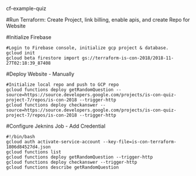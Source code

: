 cf-example-quiz

#Run Terraform: Create Project, link billing, enable apis, and create Repo for Website

#Initialize Firebase

	#Login to Firebase console, initialize gcp project & database.
	gcloud init
	gcloud beta firestore import gs://terraform-is-con-2018/2018-11-27T02:18:39_87408

#Deploy Website - Manually
	
	#Initialize local repo and push to GCP repo
	gcloud functions deploy getRandomQuestion --source=https://source.developers.google.com/projects/is-con-quiz-project-7/repos/is-con-2018 --trigger-http
	gcloud functions deploy checkanswer --source=https://source.developers.google.com/projects/is-con-quiz-project-7/repos/is-con-2018 --trigger-http


#Configure Jeknins Job - Add Credential

	#!/bin/bash
	gcloud auth activate-service-account --key-file=is-con-terraform-1806d84527d4.json
	gcloud functions list
	gcloud functions deploy getRandomQuestion --trigger-http
	gcloud functions deploy checkanswer --trigger-http
	gcloud functions describe getRandomQuestion
